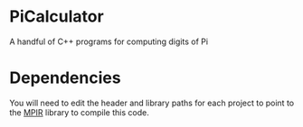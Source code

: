 # PiCalculator
A handful of C++ programs for computing digits of Pi

# Dependencies
You will need to edit the header and library paths for each project to point to the [MPIR](http://mpir.org/index.html) library to compile this code.
